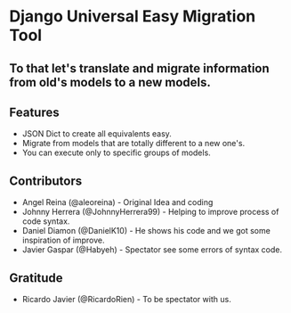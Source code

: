 # Django Universal Easy Migration Tool
## To that let's translate and migrate information from old's models to a new models. 


## Features
- JSON Dict to create all equivalents easy.
- Migrate from models that are totally different to a new one's.
- You can execute only to specific groups of models.

## Contributors
- Angel Reina (@aleoreina) - Original Idea and coding
- Johnny Herrera (@JohnnyHerrera99) - Helping to improve process of code syntax.
- Daniel Diamon (@DanielK10) - He shows his code and we got some inspiration of improve.
- Javier Gaspar (@Habyeh) - Spectator see some errors of syntax code.

## Gratitude
- Ricardo Javier (@RicardoRien) - To be spectator with us.

